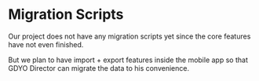 # Migration Scripts

Our project does not have any migration scripts yet since the core features have not even finished.

But we plan to have import + export features inside the mobile app so that GDYO Director can migrate the data to his convenience.